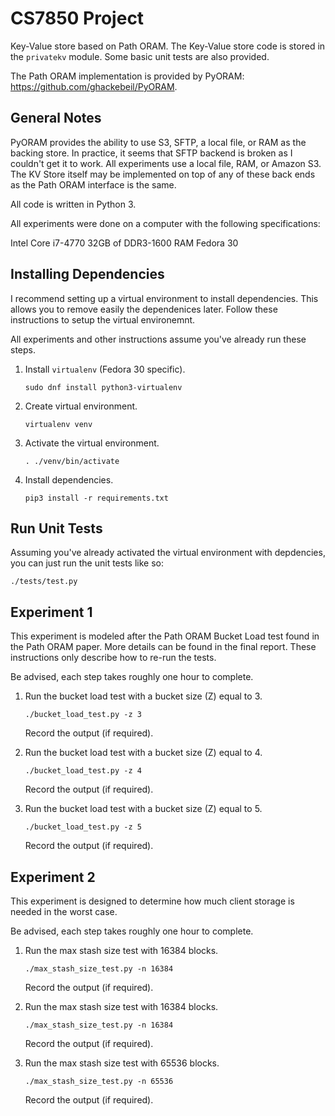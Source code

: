 # CS7850 Project

Key-Value store based on Path ORAM. The Key-Value store code is stored in the
`privatekv` module. Some basic unit tests are also provided.

The Path ORAM implementation is provided by PyORAM: https://github.com/ghackebeil/PyORAM.

## General Notes

PyORAM provides the ability to use S3, SFTP, a local file, or RAM as the backing
store. In practice, it seems that SFTP backend is broken as I couldn't get it
to work. All experiments use a local file, RAM, or Amazon S3. The KV Store
itself may be implemented on top of any of these back ends as the Path ORAM
interface is the same.

All code is written in Python 3.

All experiments were done on a computer with the following specifications:

Intel Core i7-4770
32GB of DDR3-1600  RAM
Fedora 30

## Installing Dependencies

I recommend setting up a virtual environment to install dependencies. This
allows you to remove easily the dependenices later. Follow these instructions
to setup the virtual environemnt.

All experiments and other instructions assume you've already run these steps.

1. Install `virtualenv` (Fedora 30 specific).

    ```
    sudo dnf install python3-virtualenv
    ```

2. Create virtual environment.

    ```
    virtualenv venv
    ```

3. Activate the virtual environment.

    ```
    . ./venv/bin/activate
    ```

4. Install dependencies.

    ```
    pip3 install -r requirements.txt
    ```

## Run Unit Tests

Assuming you've already activated the virtual environment with depdencies, you
can just run the unit tests like so:

```
./tests/test.py
```

## Experiment 1

This experiment is modeled after the Path ORAM Bucket Load test found in the
Path ORAM paper. More details can be found in the final report. These
instructions only describe how to re-run the tests.

Be advised, each step takes roughly one hour to complete.

1. Run the bucket load test with a bucket size (Z) equal to 3.

    ```
    ./bucket_load_test.py -z 3
    ```

    Record the output (if required).

2. Run the bucket load test with a bucket size (Z) equal to 4.

    ```
    ./bucket_load_test.py -z 4
    ```

    Record the output (if required).

3. Run the bucket load test with a bucket size (Z) equal to 5.

    ```
    ./bucket_load_test.py -z 5
    ```

    Record the output (if required).

## Experiment 2

This experiment is designed to determine how much client storage is needed in
the worst case.

Be advised, each step takes roughly one hour to complete.

1. Run the max stash size test with 16384 blocks.

    ```
    ./max_stash_size_test.py -n 16384
    ```

    Record the output (if required).

2. Run the max stash size test with 16384 blocks.

    ```
    ./max_stash_size_test.py -n 16384
    ```

    Record the output (if required).

3. Run the max stash size test with 65536 blocks.

    ```
    ./max_stash_size_test.py -n 65536
    ```

    Record the output (if required).
